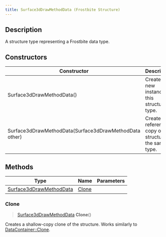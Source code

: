 ```yaml
---
title: Surface3dDrawMethodData (Frostbite Structure)
---
```

## Description

A structure type representing a Frostbite data type.

## Constructors

| Constructor                                            | Description                                              |
| ------------------------------------------------------ | -------------------------------------------------------- |
| Surface3dDrawMethodData()                              | Create a new instance of this structure type.            |
| Surface3dDrawMethodData(Surface3dDrawMethodData other) | Create a reference copy of a structure of the same type. |

## Methods

| Type                                               | Name            | Parameters |
| -------------------------------------------------- | --------------- | ---------- |
| [Surface3dDrawMethodData](Surface3dDrawMethodData) | [Clone](#clone) |            |

### Clone

> [Surface3dDrawMethodData](Surface3dDrawMethodData) **Clone**()

Creates a shallow-copy clone of the structure. Works similarly to [DataContainer::Clone](/vext/ref/cls/shr/datacontainer#clone).
